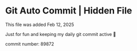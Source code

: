 # Git Auto Commit | Hidden File

This file was added Feb 12, 2025

Just for fun and keeping my daily git commit active 🤪

commit number: 89872
